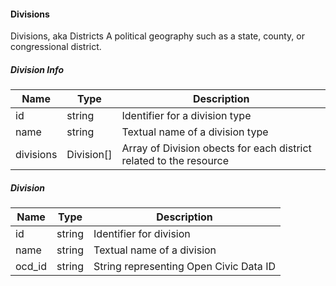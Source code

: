 #### Divisions
Divisions, aka Districts A political geography such as a state, county, or congressional district.

##### Division Info

|Name          |Type      |Description
|-----------    |-----------|--------------
|id				|string			|Identifier for a division type
|name			|string			|Textual name of a division type
|divisions		|Division[]		|Array of Division obects for each district related to the resource

##### Division

|Name          |Type      |Description
|-----------    |-----------|--------------
|id				|string			|Identifier for division
|name			|string			|Textual name of a division
|ocd_id			|string			|String representing Open Civic Data ID



